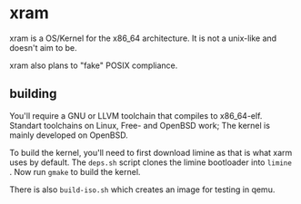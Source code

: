 # xram
xram is a OS/Kernel for the x86_64 architecture. It is not a unix-like and 
doesn't aim to be.

xram also plans to "fake" POSIX compliance.

## building
You'll require a GNU or LLVM toolchain that compiles to x86_64-elf. Standart 
toolchains on Linux, Free- and OpenBSD work; The kernel is mainly developed on 
OpenBSD. 


To build the kernel, you'll need to first download limine as that is what xarm 
uses by default. The `deps.sh` script clones the limine bootloader into `limine`
. Now run `gmake` to build the kernel.


There is also `build-iso.sh` which creates an image for testing in qemu.
